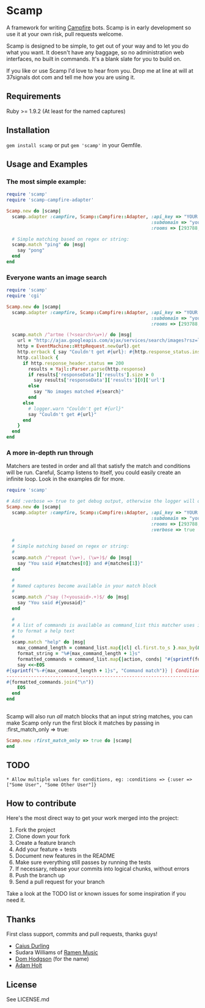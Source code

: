 # Scamp

A framework for writing [Campfire](http://campfirenow.com/) bots. Scamp is in early development so use it at your own risk, pull requests welcome.

Scamp is designed to be simple, to get out of your way and to let you do what you want. It doesn't have any baggage, so no administration web interfaces, no built in commands. It's a blank slate for you to build on.

If you like or use Scamp I'd love to hear from you. Drop me at line at will at 37signals dot com and tell me how you are using it.

## Requirements

Ruby >= 1.9.2 (At least for the named captures)

## Installation

`gem install scamp` or put `gem 'scamp'` in your Gemfile.

## Usage and Examples

### The most simple example:

``` ruby
require 'scamp'
require 'scamp-campfire-adapter'

Scamp.new do |scamp|
  scamp.adapter :campfire, Scamp::Campfire::Adapter, :api_key => "YOUR API KEY", 
                                                     :subdomain => "yoursubdomain",
                                                     :rooms => [293788,"Monitoring"]

  # Simple matching based on regex or string:
  scamp.match "ping" do |msg|
    say "pong"
  end
end
```

### Everyone wants an image search

``` ruby
require 'scamp'
require 'cgi'

Scamp.new do |scamp|
  scamp.adapter :campfire, Scamp::Campfire::Adapter, :api_key => "YOUR API KEY", 
                                                     :subdomain => "yoursubdomain",
                                                     :rooms => [293788,"Monitoring"]

  scamp.match /^artme (?<search>\w+)/ do |msg|
    url = "http://ajax.googleapis.com/ajax/services/search/images?rsz=large&start=0&v=1.0&q=#{CGI.escape(search)}"
    http = EventMachine::HttpRequest.new(url).get
    http.errback { say "Couldn't get #{url}: #{http.response_status.inspect}" }
    http.callback {
      if http.response_header.status == 200
        results = Yajl::Parser.parse(http.response)
        if results['responseData']['results'].size > 0
          say results['responseData']['results'][0]['url']
        else
          say "No images matched #{search}"
        end
      else
        # logger.warn "Couldn't get #{url}"
        say "Couldn't get #{url}"
      end
    }
  end
end
```

### A more in-depth run through

Matchers are tested in order and all that satisfy the match and conditions will be run. Careful, Scamp listens to itself, you could easily create an infinite loop. Look in the examples dir for more.

``` ruby
require 'scamp'

# Add :verbose => true to get debug output, otherwise the logger will output INFO
Scamp.new do |scamp|
  scamp.adapter :campfire, Scamp::Campfire::Adapter, :api_key => "YOUR API KEY", 
                                                     :subdomain => "yoursubdomain", 
                                                     :rooms => [293788,"Monitoring"],
                                                     :verbose => true

  # 
  # Simple matching based on regex or string:
  # 
  scamp.match /^repeat (\w+), (\w+)$/ do |msg|
    say "You said #{matches[0]} and #{matches[1]}"
  end

  # 
  # Named captures become available in your match block
  # 
  scamp.match /^say (?<yousaid>.+)$/ do |msg|
    say "You said #{yousaid}"
  end

  # 
  # A list of commands is available as command_list this matcher uses it
  # to format a help text
  # 
  scamp.match "help" do |msg|
    max_command_length = command_list.map{|cl| cl.first.to_s }.max_by(&:size).size
    format_string = "%#{max_command_length + 1}s"
    formatted_commands = command_list.map{|action, conds| "#{sprintf(format_string, action)} | #{conds.size == 0 ? '' : conds.inspect}"}
    say <<-EOS
#{sprintf("%-#{max_command_length + 1}s", "Command match")} | Conditions
--------------------------------------------------------------------------------
#{formatted_commands.join("\n")}
    EOS
  end
end
  
```

Scamp will also run _all_ match blocks that an input string matches, you can make Scamp only run the first block it matches by passing in :first\_match\_only => true:

``` ruby
Scamp.new :first_match_only => true do |scamp|
end
```

## TODO

	* Allow multiple values for conditions, eg: :conditions => {:user => ["Some User", "Some Other User"]}

## How to contribute

Here's the most direct way to get your work merged into the project:

1. Fork the project
2. Clone down your fork
3. Create a feature branch
4. Add your feature + tests
5. Document new features in the README
6. Make sure everything still passes by running the tests
7. If necessary, rebase your commits into logical chunks, without errors
8. Push the branch up
9. Send a pull request for your branch

Take a look at the TODO list or known issues for some inspiration if you need it.

## Thanks

First class support, commits and pull requests, thanks guys!

* [Caius Durling](http://caius.name/)
* Sudara Williams of [Ramen Music](http://ramenmusic.com)
* [Dom Hodgson](http://www.thehodge.co.uk/) (for the name)
* [Adam Holt](http://adamholt.co.uk/)

## License

See LICENSE.md
